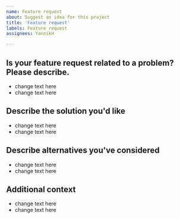 ```yaml
---
name: Feature request
about: Suggest an idea for this project
title: 'Feature request'
labels: Feature request
assignees: YannikH

---
```


## **Is your feature request related to a problem? Please describe.**
<!---NOTE: A clear and concise description of what the problem is. Ex. I'm always frustrated when [...] .-->
- change text here 
- change text here 

## **Describe the solution you'd like**
<!---NOTE: A clear and concise description of what you want to happen. .-->
- change text here 
- change text here 


## **Describe alternatives you've considered**
<!---NOTE: A clear and concise description of any alternative solutions or features you've considered.. .-->
- change text here 
- change text here 


## **Additional context**
<!---NOTE: Add any other context or screenshots about the feature request here. .-->
- change text here 
- change text here 

